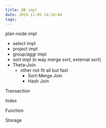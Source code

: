 ```yaml
---
title: DB impl
date: 2019-11-05 14:10:04
tags:
---
```

plan-node impl
- select impl
- project impl
- group/aggr impl
- sort impl (n way merge sort, external sort)
- Theta-Join
  - other not fit all but fast
    - Sort-Merge Join
    - Hash Join

Transaction

Index

Function


Storage
